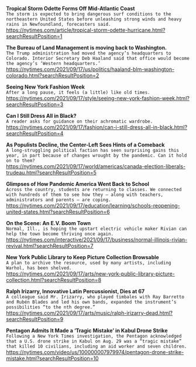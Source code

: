 **Tropical Storm Odette Forms Off Mid-Atlantic Coast**\
`The storm is expected to bring dangerous surf conditions to the northeastern United States before unleashing strong winds and heavy rains in Newfoundland, forecasters said.`\
https://nytimes.com/article/tropical-storm-odette-hurricane.html?searchResultPosition=1

**The Bureau of Land Management is moving back to Washington.**\
`The Trump administration had moved the agency’s headquarters to Colorado. Interior Secretary Deb Haaland said that office would become the agency’s ‘Western headquarters.’`\
https://nytimes.com/2021/09/17/us/politics/haaland-blm-washington-colorado.html?searchResultPosition=2

**Seeing New York Fashion Week**\
`After a long pause, it feels (a little) like old times.`\
https://nytimes.com/2021/09/17/style/seeing-new-york-fashion-week.html?searchResultPosition=3

**Can I Still Dress All in Black?**\
`A reader asks for guidance on their achromatic wardrobe.`\
https://nytimes.com/2021/09/17/fashion/can-i-still-dress-all-in-black.html?searchResultPosition=4

**As Populists Decline, the Center-Left Sees Hints of a Comeback**\
`A long-struggling political faction has seen surprising gains this year, in part because of changes wrought by the pandemic. Can it hold on to them?`\
https://nytimes.com/2021/09/17/world/americas/canada-election-liberals-trudeau.html?searchResultPosition=5

**Glimpses of How Pandemic America Went Back to School**\
`Across the country, students are returning to classes. We connected with hundreds of them to see how they — along with teachers, administrators and parents — are coping.`\
https://nytimes.com/2021/09/17/education/learning/schools-reopening-united-states.html?searchResultPosition=6

**On the Scene: An E.V. Boom Town**\
`Normal, Ill., is hoping the upstart electric vehicle maker Rivian can help the town become thriving once again.`\
https://nytimes.com/interactive/2021/09/17/business/normal-illinois-rivian-revival.html?searchResultPosition=7

**New York Public Library to Keep Picture Collection Browsable**\
`A plan to archive the resource, used by many artists, including Warhol, has been shelved.`\
https://nytimes.com/2021/09/17/arts/new-york-public-library-picture-collection.html?searchResultPosition=8

**Ralph Irizarry, Innovative Latin Percussionist, Dies at 67**\
`A colleague said Mr. Irizarry, who played timbales with Ray Barretto and Rubén Blades and led his own bands, expanded the instrument’s possibilities “to the nth degree.”`\
https://nytimes.com/2021/09/17/arts/music/ralph-irizarry-dead.html?searchResultPosition=9

**Pentagon Admits It Made a ‘Tragic Mistake’ in Kabul Drone Strike**\
`Following a New York Times investigation, the Pentagon acknowledged that a U.S. drone strike in Kabul on Aug. 29 was a “tragic mistake” that killed 10 civilians, including an aid worker and seven children.`\
https://nytimes.com/video/us/100000007979974/pentagon-drone-strike-mistake.html?searchResultPosition=10

